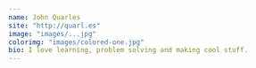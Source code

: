 ```yaml
---
name: John Quarles
site: "http://quarl.es"
image: "images/...jpg"
colorimg: "images/colored-one.jpg"
bio: I love learning, problem solving and making cool stuff.
---
```

